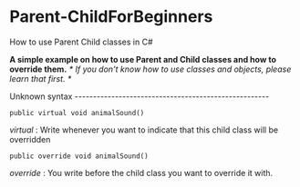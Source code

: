 # Parent-ChildForBeginners
How to use Parent Child classes in C#


**A simple example on how to use Parent and Child classes and how to override them.**
_* If you don't know how to use classes and objects, please learn that first. *_


Unknown syntax -----------------------------------------------------

`public virtual void animalSound()`

_virtual_  : Write whenever you want to indicate that this child class will be overridden

`public override void animalSound()`

_override_  : You write before the child class you want to override it with.
